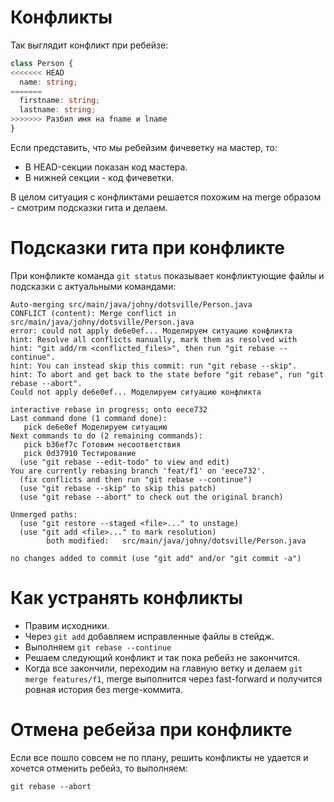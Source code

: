 # Конфликты

Так выглядит конфликт при ребейзе:

```typescript
class Person {
<<<<<<< HEAD
  name: string;
=======
  firstname: string;
  lastname: string;
>>>>>>> Разбил имя на fname и lname
}
```

Если представить, что мы ребейзим фичеветку на мастер, то:

* В HEAD-секции показан код мастера.
* В нижней секции - код фичеветки.

В целом ситуация с конфликтами решается похожим на merge образом - смотрим подсказки гита и делаем.

# Подсказки гита при конфликте

При конфликте команда `git status` показывает конфликтующие файлы и подсказки с актуальными командами:

```
Auto-merging src/main/java/johny/dotsville/Person.java
CONFLICT (content): Merge conflict in src/main/java/johny/dotsville/Person.java
error: could not apply de6e0ef... Моделируем ситуацию конфликта
hint: Resolve all conflicts manually, mark them as resolved with
hint: "git add/rm <conflicted_files>", then run "git rebase --continue".
hint: You can instead skip this commit: run "git rebase --skip".
hint: To abort and get back to the state before "git rebase", run "git rebase --abort".
Could not apply de6e0ef... Моделируем ситуацию конфликта
```

```
interactive rebase in progress; onto eece732
Last command done (1 command done):
   pick de6e0ef Моделируем ситуацию
Next commands to do (2 remaining commands):
   pick b36ef7c Готовим несоответствия
   pick 0d37910 Тестирование
  (use "git rebase --edit-todo" to view and edit)
You are currently rebasing branch 'feat/f1' on 'eece732'.
  (fix conflicts and then run "git rebase --continue")
  (use "git rebase --skip" to skip this patch)
  (use "git rebase --abort" to check out the original branch)

Unmerged paths:
  (use "git restore --staged <file>..." to unstage)
  (use "git add <file>..." to mark resolution)
        both modified:   src/main/java/johny/dotsville/Person.java

no changes added to commit (use "git add" and/or "git commit -a")
```

# Как устранять конфликты

* Правим исходники.
* Через `git add` добавляем исправленные файлы в стейдж.
* Выполняем `git rebase --continue`
* Решаем следующий конфликт и так пока ребейз не закончится.
* Когда все закончили, переходим на главную ветку и делаем `git merge features/f1`, merge выполнится через fast-forward и получится ровная история без merge-коммита.

# Отмена ребейза при конфликте

Если все пошло совсем не по плану, решить конфликты не удается и хочется отменить ребейз, то выполняем:

```
git rebase --abort
```

